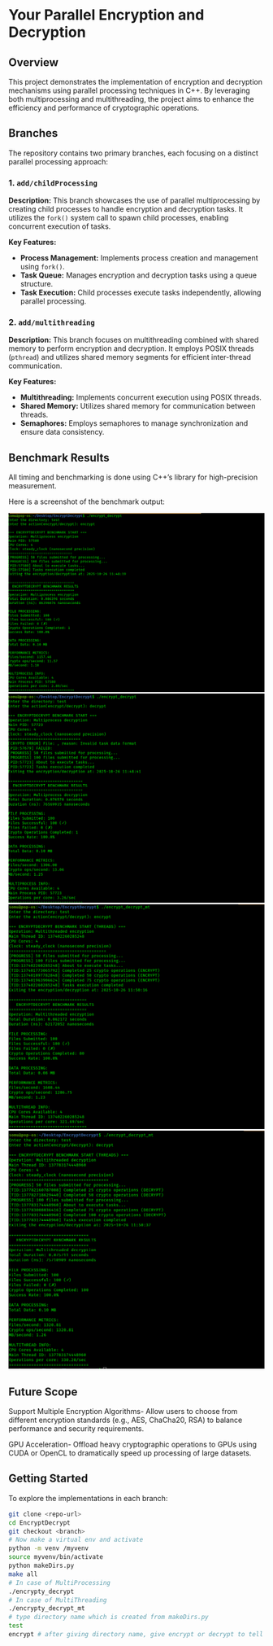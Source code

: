 # Your Parallel Encryption and Decryption

## Overview

This project demonstrates the implementation of encryption and decryption mechanisms using parallel processing techniques in C++. By leveraging both multiprocessing and multithreading, the project aims to enhance the efficiency and performance of cryptographic operations.

## Branches

The repository contains two primary branches, each focusing on a distinct parallel processing approach:

### 1. `add/childProcessing`

**Description:** This branch showcases the use of parallel multiprocessing by creating child processes to handle encryption and decryption tasks. It utilizes the `fork()` system call to spawn child processes, enabling concurrent execution of tasks.

**Key Features:**

- **Process Management:** Implements process creation and management using `fork()`.
- **Task Queue:** Manages encryption and decryption tasks using a queue structure.
- **Task Execution:** Child processes execute tasks independently, allowing parallel processing.

### 2. `add/multithreading`

**Description:** This branch focuses on multithreading combined with shared memory to perform encryption and decryption. It employs POSIX threads (`pthread`) and utilizes shared memory segments for efficient inter-thread communication.

**Key Features:**

- **Multithreading:** Implements concurrent execution using POSIX threads.
- **Shared Memory:** Utilizes shared memory for communication between threads.
- **Semaphores:** Employs semaphores to manage synchronization and ensure data consistency.

## Benchmark Results

All timing and benchmarking is done using C++’s <chrono> library for high-precision measurement.

Here is a screenshot of the benchmark output:

![Benchmark Result](images/MultiProcessing_encrypt.png)
![Benchmark Result](images/MultiProcessing_decrypt.png)
![Benchmark Result](images/MultiThreading_encrypt.png)
![Benchmark Result](images/MultiThreading_decrypt.png)

## Future Scope

Support Multiple Encryption Algorithms-
Allow users to choose from different encryption standards (e.g., AES, ChaCha20, RSA) to balance performance and security requirements.

GPU Acceleration-
Offload heavy cryptographic operations to GPUs using CUDA or OpenCL to dramatically speed up processing of large datasets.


## Getting Started

To explore the implementations in each branch:

   ```bash
   git clone <repo-url>
   cd EncryptDecrypt
   git checkout <branch>
   # Now make a virtual env and activate
   python -m venv /myvenv
   source myvenv/bin/activate
   python makeDirs.py
   make all
   # In case of MultiProcessing
   ./encrypty_decrypt
   # In case of MultiThreading
   ./encrypty_decrypt_mt
   # type directory name which is created from makeDirs.py
   test
   encrypt # after giving directory name, give encrypt or decrypt to tell what to do
   ```

